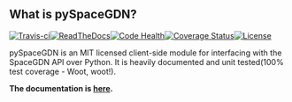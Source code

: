 ## What is pySpaceGDN?
[![Travis-ci](http://img.shields.io/travis/totokaka/pySpaceGDN.svg?style=flat-square)](https://travis-ci.org/totokaka/pySpaceGDN/)[![ReadTheDocs](http://img.shields.io/badge/docs-latest-brightgreen.svg?style=flat-square)](http://pyspacegdn.readthedocs.org/en/latest/)[![Code Health](http://img.shields.io/badge/health-96%-brightgreen.svg?style=flat-square)](https://landscape.io/github/totokaka/pySpaceGDN/master)[![Coverage Status](http://img.shields.io/coveralls/totokaka/pySpaceGDN.svg?style=flat-square)](https://coveralls.io/r/totokaka/pySpaceGDN?branch=master)[![License](http://img.shields.io/badge/license-MIT-blue.svg?style=flat-square)](http://opensource.org/licenses/mit-license.php)

pySpaceGDN is an MIT licensed client-side module for interfacing with the SpaceGDN API over Python. It is heavily documented and unit tested(100% test coverage - Woot, woot!).

**The documentation is [here](http://pyspacegdn.readthedocs.org/en/latest/).**
